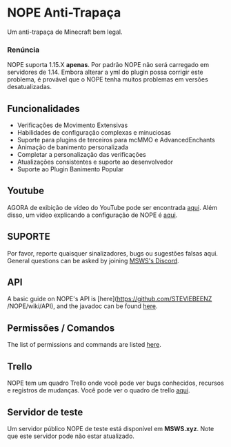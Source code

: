 # NOPE Anti-Trapaça

Um anti-trapaça de Minecraft bem legal.

### Renúncia

NOPE suporta 1.15.X **apenas**. Por padrão NOPE não será carregado em servidores
de 1.14. Embora alterar a yml do plugin possa corrigir este problema, é provável
que o NOPE tenha muitos problemas em versões desatualizadas.

## Funcionalidades

- Verificações de Movimento Extensivas
- Habilidades de configuração complexas e minuciosas
- Suporte para plugins de terceiros para mcMMO e AdvancedEnchants
- Animação de banimento personalizada
- Completar a personalização das verificações
- Atualizações consistentes e suporte ao desenvolvedor
- Suporte ao Plugin Banimento Popular

## Youtube

AGORA de exibição de vídeo do YouTube pode ser encontrada
[aqui](https://www.youtube.com/watch?v=QNumBz-Phwg). Além disso, um vídeo
explicando a configuração de NOPE é
[aqui](https://www.youtube.com/watch?v=XVuXKsJEAkQ).

## SUPORTE

Por favor, reporte quaisquer sinalizadores, bugs ou sugestões falsas aqui.
General questions can be asked by joining
[MSWS's Discord](https://nope.msws.xyz/discord).

## API

A basic guide on NOPE's API is \[here\](https://github.com/STEVIEBEENZ
/NOPE/wiki/API), and the javadoc can be found [here](http://docs.msws.xyz).

## Permissões / Comandos

The list of permissions and commands are listed
[here](https://github.com/STEVIEBEENZ/NOPE/wiki/Permissions).

## Trello

NOPE tem um quadro Trello onde você pode ver bugs conhecidos, recursos e
registros de mudanças. Você pode ver o quadro de trello
[aqui](https://nope.msws.xyz/trello).

## Servidor de teste

Um servidor público NOPE de teste está disponível em **MSWS.xyz**. Note que este
servidor pode não estar atualizado.
